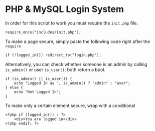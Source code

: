 # PHP & MySQL Login System

In order for this script to work you must require the `init.php` file.

    require_once("includes/init.php");

To make a page secure, simply paste the following code right after the `require`

    if (!logged_in()) redirect_to("login.php");

Alternatively, you can check whether someone is an admin by calling `is_admin()` or user `is_user()`; both return a bool.

    if (is_admin() || is_user()) {
        echo "Logged In as ", is_admin() ? "admin" : "user";
    } else {
        echo "Not Logged In";
    }

To make only a certain element secure, wrap with a conditional

    <?php if (logged_in()) : ?>
        <div>You are logged in</div>
    <?php endif; ?>
